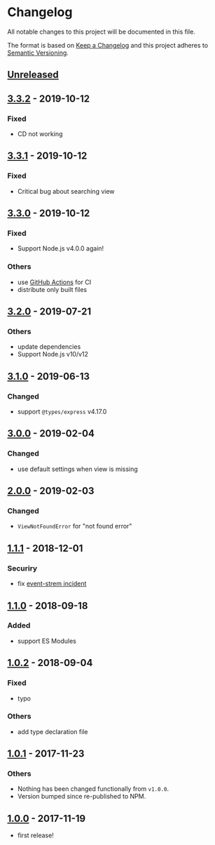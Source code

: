 # Changelog

All notable changes to this project will be documented in this file.

The format is based on [Keep a Changelog](http://keepachangelog.com/en/1.0.0/)
and this project adheres to [Semantic Versioning](http://semver.org/spec/v2.0.0.html).

## [Unreleased]

## [3.3.2] - 2019-10-12

### Fixed

* CD not working

## [3.3.1] - 2019-10-12

### Fixed

* Critical bug about searching view

## [3.3.0] - 2019-10-12

### Fixed

* Support Node.js v4.0.0 again!

### Others

* use [GitHub Actions](https://github.com/features/actions) for CI
* distribute only built files

## [3.2.0] - 2019-07-21

### Others

* update dependencies
* Support Node.js v10/v12

## [3.1.0] - 2019-06-13

### Changed

* support `@types/express` v4.17.0

## [3.0.0] - 2019-02-04

### Changed

* use default settings when view is missing

## [2.0.0] - 2019-02-03

### Changed

* `ViewNotFoundError` for "not found error"

## [1.1.1] - 2018-12-01

### Securiry

* fix [event-strem incident](https://blog.npmjs.org/post/180565383195/details-about-the-event-stream-incident)

## [1.1.0] - 2018-09-18

### Added

* support ES Modules

## [1.0.2] - 2018-09-04

### Fixed

* typo

### Others

* add type declaration file

## [1.0.1] - 2017-11-23

### Others

* Nothing has been changed functionally from `v1.0.0`.
* Version bumped since re-published to NPM.

## [1.0.0] - 2017-11-19

* first release!

[Unreleased]: https://github.com/shimataro/express-view-switcher/compare/v3.3.2...HEAD
[3.3.2]: https://github.com/shimataro/express-view-switcher/compare/v3.3.1...v3.3.2
[3.3.1]: https://github.com/shimataro/express-view-switcher/compare/v3.3.0...v3.3.1
[3.3.0]: https://github.com/shimataro/express-view-switcher/compare/v3.2.0...v3.3.0
[3.2.0]: https://github.com/shimataro/express-view-switcher/compare/v3.1.0...v3.2.0
[3.1.0]: https://github.com/shimataro/express-view-switcher/compare/v3.0.0...v3.1.0
[3.0.0]: https://github.com/shimataro/express-view-switcher/compare/v2.0.0...v3.0.0
[2.0.0]: https://github.com/shimataro/express-view-switcher/compare/v1.1.1...v2.0.0
[1.1.1]: https://github.com/shimataro/express-view-switcher/compare/v1.1.0...v1.1.1
[1.1.0]: https://github.com/shimataro/express-view-switcher/compare/v1.0.2...v1.1.0
[1.0.2]: https://github.com/shimataro/express-view-switcher/compare/v1.0.1...v1.0.2
[1.0.1]: https://github.com/shimataro/express-view-switcher/compare/v1.0.0...v1.0.1
[1.0.0]: https://github.com/shimataro/express-view-switcher/compare/2c4ab8b37a130c11fabfd2c2bd755c96b7bc917f...v1.0.0

